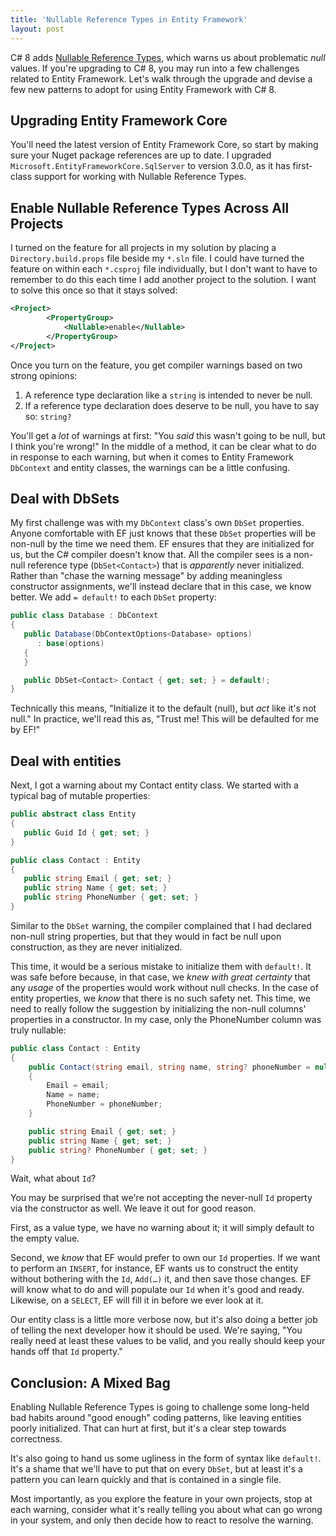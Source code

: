 ```yaml
---
title: 'Nullable Reference Types in Entity Framework'
layout: post
---
```


C# 8 adds [Nullable Reference Types](https://learn.microsoft.com/en-us/dotnet/csharp/nullable-references), which warns us about problematic *null* values. If you're upgrading to C# 8, you may run into a few challenges related to Entity Framework. Let's walk through the upgrade and devise a few new patterns to adopt for using Entity Framework with C# 8.

## Upgrading Entity Framework Core

You'll need the latest version of Entity Framework Core, so start by making sure your Nuget package references are up to date. I upgraded `Microsoft.EntityFrameworkCore.SqlServer` to version 3.0.0, as it has first-class support for working with Nullable Reference Types.

## Enable Nullable Reference Types Across All Projects

I turned on the feature for all projects in my solution by placing a `Directory.build.props` file beside my `*.sln` file. I could have turned the feature on within each `*.csproj` file individually, but I don't want to have to remember to do this each time I add another project to the solution. I want to solve this once so that it stays solved:

```xml
<Project>
        <PropertyGroup>
            <Nullable>enable</Nullable>
        </PropertyGroup>
</Project>
```

Once you turn on the feature, you get compiler warnings based on two strong opinions:

1. A reference type declaration like a `string` is intended to never be null.
2. If a reference type declaration does deserve to be null, you have to say so: `string?`

You'll get a *lot* of warnings at first: "You *said* this wasn't going to be null, but I think you're wrong!" In the middle of a method, it can be clear what to do in response to each warning, but when it comes to Entity Framework `DbContext` and entity classes, the warnings can be a little confusing.

## Deal with DbSets

My first challenge was with my `DbContext` class's own `DbSet` properties. Anyone comfortable with EF just knows that these `DbSet` properties will be non-null by the time we need them. EF ensures that they are initialized for us, but the C# compiler doesn't know that. All the compiler sees is a non-null reference type (`DbSet<Contact>`) that is *apparently* never initialized. Rather than "chase the warning message" by adding meaningless constructor assignments, we'll instead declare that in this case, we know better. We add `= default!` to each `DbSet` property:

```cs
public class Database : DbContext
{
   public Database(DbContextOptions<Database> options)
      : base(options)
   {
   }

   public DbSet<Contact> Contact { get; set; } = default!;
}
```

Technically this means, "Initialize it to the default (null), but *act* like it's not null." In practice, we'll read this as, "Trust me! This will be defaulted for me by EF!"

## Deal with entities

Next, I got a warning about my Contact entity class. We started with a typical bag of mutable properties:

```cs
public abstract class Entity
{
   public Guid Id { get; set; }
}

public class Contact : Entity
{
   public string Email { get; set; }
   public string Name { get; set; }
   public string PhoneNumber { get; set; }
}
```

Similar to the `DbSet` warning, the compiler complained that I had declared non-null string properties, but that they would in fact be null upon construction, as they are never initialized.

This time, it would be a serious mistake to initialize them with `default!`. It was safe before because, in that case, we *knew with great certainty* that any *usage* of the properties would work without null checks. In the case of entity properties, we *know* that there is no such safety net. This time, we need to really follow the suggestion by initializing the non-null columns' properties in a constructor. In my case, only the PhoneNumber column was truly nullable:

```cs
public class Contact : Entity
{
    public Contact(string email, string name, string? phoneNumber = null)
    {
        Email = email;
        Name = name;
        PhoneNumber = phoneNumber;
    }

    public string Email { get; set; }
    public string Name { get; set; }
    public string? PhoneNumber { get; set; }
}
```

Wait, what about `Id`?

You may be surprised that we're not accepting the never-null `Id` property via the constructor as well. We leave it out for good reason.

First, as a value type, we have no warning about it; it will simply default to the empty value.

Second, we *know* that EF would prefer to own our `Id` properties. If we want to perform an `INSERT`, for instance, EF wants us to construct the entity without bothering with the `Id`, `Add(…)` it, and then save those changes. EF will know what to do and will populate our `Id` when it's good and ready. Likewise, on a `SELECT`, EF will fill it in before we ever look at it.

Our entity class is a little more verbose now, but it's also doing a better job of telling the next developer how it should be used. We're saying, "You really need at least these values to be valid, and you really should keep your hands off that `Id` property."

## Conclusion: A Mixed Bag

Enabling Nullable Reference Types is going to challenge some long-held bad habits around "good enough" coding patterns, like leaving entities poorly initialized. That can hurt at first, but it's a clear step towards correctness.

It's also going to hand us some ugliness in the form of syntax like `default!`. It's a shame that we'll have to put that on every `DbSet`, but at least it's a pattern you can learn quickly and that is contained in a single file.

Most importantly, as you explore the feature in your own projects, stop at each warning, consider what it's really telling you about what can go wrong in your system, and only then decide how to react to resolve the warning.